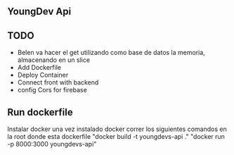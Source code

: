 ## YoungDev Api

## TODO 
- Belen va hacer el get utilizando como base de datos la memoria, almacenando en un slice
- Add Dockerfile
- Deploy Container 
- Connect front with backend
- config Cors for firebase

## Run dockerfile

Instalar docker
una vez instalado docker correr los siguientes comandos en la root donde esta dockerfile
"docker build -t youngdevs-api ."
"docker run -p 8000:3000 youngdevs-api"
